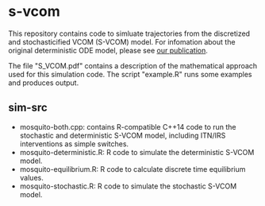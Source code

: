 # s-vcom

This repository contains code to simluate trajectories from the discretized and stochasticified VCOM (S-VCOM) model. For infomation about the original deterministic ODE model, please see [our publication](https://journals.plos.org/plosone/article?id=10.1371/journal.pone.0187680).

The file "S_VCOM.pdf" contains a description of the mathematical approach used for this simulation code. The script "example.R" runs some examples and produces output.

## sim-src
  * mosquito-both.cpp: contains R-compatible C++14 code to run the stochastic and deterministic S-VCOM model, including ITN/IRS interventions as simple switches.
  * mosquito-deterministic.R: R code to simulate the deterministic S-VCOM model.
  * mosquito-equilibrium.R: R code to calculate discrete time equilibrium values.
  * mosquito-stochastic.R: R code to simulate the stochastic S-VCOM model.
  
